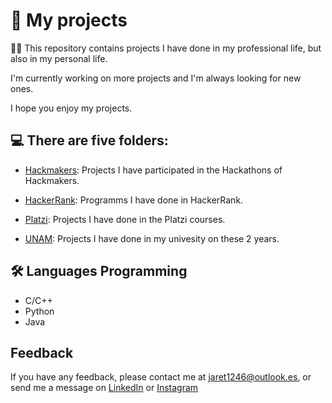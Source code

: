 # 🧠 My projects
👩‍💻 This repository contains projects I have done in my professional life, but also in my personal life.

I'm currently working on more projects and I'm always looking for new ones.

I hope you enjoy my projects.


## 💻 There are five folders:
<!-- I could add the logos -->
- [Hackmakers](/HackerRank/): Projects I have participated in the Hackathons of Hackmakers.

- [HackerRank](/HACKMAKERS/): Programms I have done in HackerRank.

- [Platzi](/PLATZI/): Projects I have done in the Platzi courses.

- [UNAM](/UNAM/): Projects I have done in my univesity on these 2 years.

## 🛠 Languages Programming
- C/C++
- Python
- Java

## Feedback
If you have any feedback, please contact me at jaret1246@outlook.es, or send me a message on
[LinkedIn](https://www.linkedin.com/in/edwin-san/) or [Instagram](https://www.instagram.com)